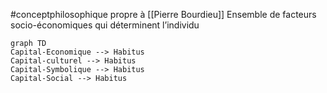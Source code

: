 #conceptphilosophique propre à [[Pierre Bourdieu]]
Ensemble de facteurs socio-économiques qui déterminent l’individu
```mermaid 
graph TD 
Capital-Economique --> Habitus 
Capital-culturel --> Habitus 
Capital-Symbolique --> Habitus 
Capital-Social --> Habitus
```